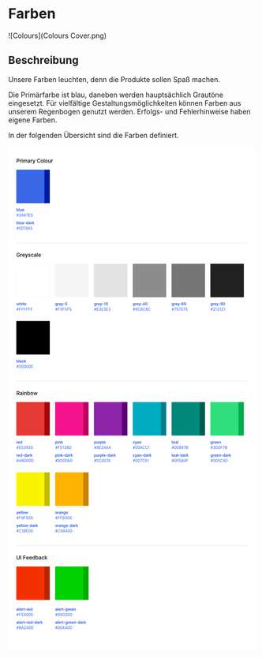 # Farben

![Colours](Colours Cover.png)

## Beschreibung
Unsere Farben leuchten, denn die Produkte sollen Spaß machen.

Die Primärfarbe ist blau, daneben werden hauptsächlich Grautöne eingesetzt. Für vielfältige Gestaltungsmöglichkeiten können Farben aus unserem Regenbogen genutzt werden. Erfolgs- und Fehlerhinweise haben eigene Farben.

In der folgenden Übersicht sind die Farben definiert.

![Farbübersicht](./Colours.png)
